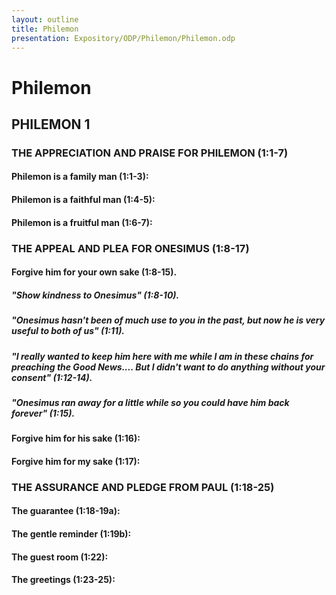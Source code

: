 ```yaml
---
layout: outline
title: Philemon
presentation: Expository/ODP/Philemon/Philemon.odp
---
```

# Philemon
## PHILEMON 1
### THE APPRECIATION AND PRAISE FOR PHILEMON (1:1-7) 
####  Philemon is a family man (1:1-3): 
####  Philemon is a faithful man (1:4-5): 
####  Philemon is a fruitful man (1:6-7): 
### THE APPEAL AND PLEA FOR ONESIMUS (1:8-17) 
####  Forgive him for your own sake (1:8-15). 
#####  \"Show kindness to Onesimus\" (1:8-10). 
#####  \"Onesimus hasn\'t been of much use to you in the past, but now he is very useful to both of us\" (1:11). 
#####  \"I really wanted to keep him here with me while I am in these chains for preaching the Good News\.... But I didn\'t want to do anything without your consent\" (1:12-14). 
#####  \"Onesimus ran away for a little while so you could have him back forever\" (1:15). 
####  Forgive him for his sake (1:16): 
####  Forgive him for my sake (1:17): 
### THE ASSURANCE AND PLEDGE FROM PAUL (1:18-25) 
####  The guarantee (1:18-19a): 
####  The gentle reminder (1:19b): 
####  The guest room (1:22): 
####  The greetings (1:23-25): 
